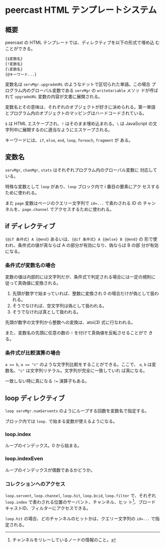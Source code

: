 # peercast HTML テンプレートシステム

## 概要

peercast の HTML テンプレートでは、ディレクティブを以下の形式で埋め込
むことができる。

    {$変数名}
    {!変数名}
    {\変数名}
    {@キーワード...}

変数名は `servMgr.upgradeURL` のようなドットで区切られた単語。この場合
プログラム内のグローバル変数である `servMgr` の `writeVariable` メソッ
ドが呼ばれて `upgradeURL` 変数の内容が文書に展開される。

変数名とその意味は、それぞれのオブジェクトが好きに決められる。第一単語
とプログラム内のオブジェクトのマッピングはハードコードされている。

`$` は HTML エスケープされ、`!` はそのまま埋め込まれる。`\` は
JavaScript の文字列中に展開するのに適当なようにエスケープされる。

キーワードには、`if`, `else`, `end`, `loop`, `foreach`, `fragment` が
ある。

## 変数名

`servMgr`, `chanMgr`, `stats` はそれぞれプログラム内のグローバル変数に
対応している。

特殊な変数として `loop` があり、`loop` ブロック内で i 番目の要素にアク
セスするために使われる。

また `page` 変数はページのクエリー文字列で `id=...` で表わされる ID の
チャンネルを、`page.channel` でアクセスするために使われる。

## if ディレクティブ

`{@if 条件式} A {@end}` あるいは、`{@if 条件式} A {@else} B {@end}` の
形で使われ、条件式の値が真ならば A の部分が有効になり、偽ならば B の部
分が有効になる。

### 条件式が変数名の場合

変数の値は内部的には文字列だが、条件式で判定される場合には一定の規則に
従って真偽値に変換される。

1. 先頭が数字で始まっていれば、整数に変換され 0 の場合だけが偽として扱われる。
2. そうでなければ、空文字列は偽として扱われる。
3. そうでなければ真として扱われる。

先頭が数字の文字列から整数への変換は、atoi(3) 式に行なわれる。

また、変数名の先頭に任意の数の `!` を付けて真偽値を反転させることがで
きる。

### 条件式が比較演算の場合

`a == b`, `a == "c"` のような文字列比較をすることができる。ここで、
`a`, `b` は変数名、`"c"` は文字列リテラル。文字列が完全に一致していれ
ば真になる。

一致しない時に真になる `!=` 演算子もある。

## loop ディレクティブ

`loop servMgr.numServents` のようにループする回数を変数名で指定する。

ブロック内では `loop.` で始まる変数が使えるようになる。

### loop.index

ループのインデックス。0 から始まる。

### loop.indexEven

ループのインデックスが偶数であるかどうか。

### コレクションへのアクセス

`loop.servent`, `loop.channel`, `loop.hit`, `loop.bcid`, `loop.filter`
で、それぞれ `loop.index` で表わされる位置のサーバント、チャンネル、ヒッ
ト[^1]、ブロードキャストID、フィルターにアクセスできる。

`loop.hit` の場合、どのチャンネルのヒットかは、クエリー文字列の
`id=...` で指定される。

[^1]: チャンネルをリレーしているノードの情報のこと。

